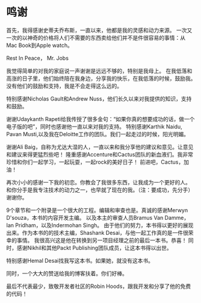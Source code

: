 # 鸣谢
首先，我得感谢史蒂夫乔布斯，一直以来，他都是我的灵感和动力来源。
一次又一次的以神奇的价格将人们不需要的东西卖给他们并不是件很容易的事情：从Mac Book到Apple watch。  

Rest In Peace， Mr. Jobs  

我觉得简单的对我的家庭说一声谢谢是远远不够的，特别是我母上。
在我低落和高涨的日子里，他们始终陪在我身边，分享我的快乐，在我低落的时候，鼓励我。
没有他们的鼓励和支持，我是不会走得这么远的。  
  
特别感谢Nicholas Gault和Andrew Nuss，他们长久以来对我提供的知识，支持和鼓励。  
  
谢谢Udaykanth Rapeti给我传授了很多金句：“如果你真的想要成功的话，做一个电子版的吧”，同时也感谢他一直以来对我的支持。
特别感谢Karthik Naidu, Pavan Musti,以及我在Deloitte工作的团队。我们一起走过的时候，阳光明媚。  
  
谢谢Ali Baig，自称为尤达大湿的人，一直以来和我分享他的建议和意见。让意见和建议来得更猛烈些吧！
隆重感谢Accenture和Cactus团队的新血液们。我非常珍惜和你们一起学习，一起玩耍，一起rock的美好日子！
前进吧，Cactus，加油！  
  
再次小小的感谢一下我的初恋。你教会了我很多东西，让我成为一个更好的人。
和你分手是我专注技术的动力之一，也早就了现在的我。（注：要成功，先分手）
谢谢你。  
  
9个章节和一个附录是一个很大的工程。编辑和审查也是。真诚的感谢Merwyn D'souza，本书的内容开发主编。
以及本主的审查人员Bramus Van Damme，Ian Pridham，以及Indermohan Singh。
由于他们的努力，本书得以更好的展现出来。作为本书的的技术主编，Shashank Desai，与他一起工作真的是一件很荣幸的事情。
我很高兴这是他在转换到另一项目经理之前的最后一本书。恭喜！
同时，感谢Nikhil和其他Packt Publishing团队成员，让这本书得以出世。  
  
特别感谢Hemal Desai找我写这本书。如果她，就没有这本书。  
  
同时，一个大大的赞送给我的博客扶着。你们好棒。  
  
最后不代表最少，致敬开发者社区的Robin Hoods，跟我开发和分享了他的免费的代码！